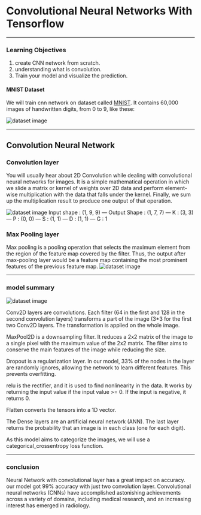 # Convolutional Neural Networks With Tensorflow

---
### Learning Objectives
1.   create CNN network from scratch.
2.   understanding what is convolution.
3.   Train your model and visualize the prediction.

#### MNIST Dataset
We will train cnn network on dataset called [MNIST](http://yann.lecun.com/exdb/mnist/). It contains 60,000 images of handwritten digits, from 0 to 9, like these:


![dataset image](https://miro.medium.com/max/700/1*LyRlX__08q40UJohhJG9Ow.png)

---

## Convolution Neural Network
### Convolution layer
You will usually hear about 2D Convolution while dealing with convolutional neural networks for images. It is a simple mathematical operation in which we slide a matrix or kernel of weights over 2D data and perform element-wise multiplication with the data that falls under the kernel. Finally, we sum up the multiplication result to produce one output of that operation.


![dataset image](https://miro.medium.com/max/1320/1*LT0l-KXw5FXIkcGVl-KXlQ.gif)
Input shape : (1, 9, 9) — Output Shape : (1, 7, 7) — K : (3, 3) — P : (0, 0) — S : (1, 1) — D : (1, 1) — G : 1

### Max Pooling layer
Max pooling is a pooling operation that selects the maximum element from the region of the feature map covered by the filter. Thus, the output after max-pooling layer would be a feature map containing the most prominent features of the previous feature map.
![dataset image](https://media.geeksforgeeks.org/wp-content/uploads/20190721025744/Screenshot-2019-07-21-at-2.57.13-AM.png)


---

### model summary
![dataset image](https://www.googleapis.com/download/storage/v1/b/kaggle-forum-message-attachments/o/inbox%2F1723677%2F664483930a8dae8d6bdde8521d743b22%2Fimg2.png?generation=1602506057159013&alt=media)

Conv2D layers are convolutions. Each filter (64 in the first  and 128 in the second convolution layers) transforms a part of the image (3*3 for the first two Conv2D layers. The transformation is applied on the whole image.

MaxPool2D is a downsampling filter. It reduces a 2x2 matrix of the image to a single pixel with the maximum value of the 2x2 matrix. The filter aims to conserve the main features of the image while reducing the size.

Dropout is a regularization layer. In our model, 33% of the nodes in the layer are randomly ignores, allowing the network to learn different features. This prevents overfitting.

relu is the rectifier, and it is used to find nonlinearity in the data. It works by returning the input value if the input value >= 0. If the input is negative, it returns 0.

Flatten converts the tensors into a 1D vector.

The Dense layers are an artificial neural network (ANN). The last layer returns the probability that an image is in each class (one for each digit).

As this model aims to categorize the images, we will use a categorical_crossentropy loss function.

---

### conclusion
Neural Network with convolutional layer has a great impact on accuracy. our model got 99% accuracy with just two convolution layer. Convolutional neural networks (CNNs) have accomplished astonishing achievements across a variety of domains, including medical research, and an increasing interest has emerged in radiology.
